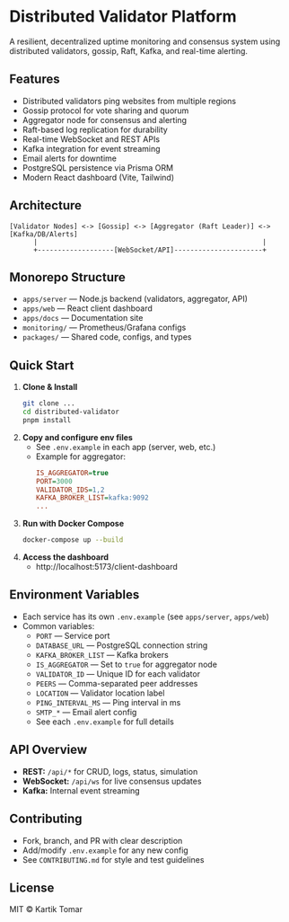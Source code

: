 # Distributed Validator Platform

A resilient, decentralized uptime monitoring and consensus system using distributed validators, gossip, Raft, Kafka, and real-time alerting.

## Features
- Distributed validators ping websites from multiple regions
- Gossip protocol for vote sharing and quorum
- Aggregator node for consensus and alerting
- Raft-based log replication for durability
- Real-time WebSocket and REST APIs
- Kafka integration for event streaming
- Email alerts for downtime
- PostgreSQL persistence via Prisma ORM
- Modern React dashboard (Vite, Tailwind)

## Architecture
```
[Validator Nodes] <-> [Gossip] <-> [Aggregator (Raft Leader)] <-> [Kafka/DB/Alerts]
      |                                                        |
      +-------------------[WebSocket/API]----------------------+
```

## Monorepo Structure
- `apps/server`   — Node.js backend (validators, aggregator, API)
- `apps/web`      — React client dashboard
- `apps/docs`     — Documentation site
- `monitoring/`   — Prometheus/Grafana configs
- `packages/`     — Shared code, configs, and types

## Quick Start
1. **Clone & Install**
   ```bash
   git clone ...
   cd distributed-validator
   pnpm install
   ```
2. **Copy and configure env files**
   - See `.env.example` in each app (server, web, etc.)
   - Example for aggregator:
     ```ini
     IS_AGGREGATOR=true
     PORT=3000
     VALIDATOR_IDS=1,2
     KAFKA_BROKER_LIST=kafka:9092
     ...
     ```
3. **Run with Docker Compose**
   ```bash
   docker-compose up --build
   ```
4. **Access the dashboard**
   - http://localhost:5173/client-dashboard

## Environment Variables
- Each service has its own `.env.example` (see `apps/server`, `apps/web`)
- Common variables:
  - `PORT` — Service port
  - `DATABASE_URL` — PostgreSQL connection string
  - `KAFKA_BROKER_LIST` — Kafka brokers
  - `IS_AGGREGATOR` — Set to `true` for aggregator node
  - `VALIDATOR_ID` — Unique ID for each validator
  - `PEERS` — Comma-separated peer addresses
  - `LOCATION` — Validator location label
  - `PING_INTERVAL_MS` — Ping interval in ms
  - `SMTP_*` — Email alert config
  - See each `.env.example` for full details

## API Overview
- **REST:** `/api/*` for CRUD, logs, status, simulation
- **WebSocket:** `/api/ws` for live consensus updates
- **Kafka:** Internal event streaming

## Contributing
- Fork, branch, and PR with clear description
- Add/modify `.env.example` for any new config
- See `CONTRIBUTING.md` for style and test guidelines

## License
MIT © Kartik Tomar

